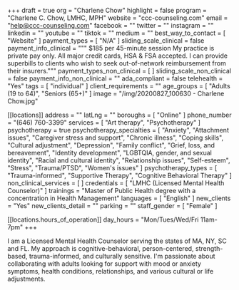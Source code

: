 +++
draft = true
org = "Charlene Chow"
highlight = false
program = "Charlene C. Chow, LMHC, MPH"
website = "ccc-counseling.com"
email = "help@ccc-counseling.com"
facebook = ""
twitter = ""
instagram = ""
linkedin = ""
youtube = ""
tiktok = ""
medium = ""
best_way_to_contact = [ "Website" ]
payment_types = [ "N/A" ]
sliding_scale_clinical = false
payment_info_clinical = """
$185 per 45-minute session
My practice is private pay only. All major credit cards, HSA & FSA accepted. I can provide superbills to clients who wish to seek out-of-network reimbursement from their insurers."""
payment_types_non_clinical = [ ]
sliding_scale_non_clinical = false
payment_info_non_clinical = ""
ada_compliant = false
telehealth = "Yes"
tags = [ "individual" ]
client_requirements = ""
age_groups = [ "Adults (19 to 64)", "Seniors (65+)" ]
image = "/img/20200827_100630 - Charlene Chow.jpg"

[[locations]]
address = ""
latLng = ""
boroughs = [ "Online" ]
phone_number = "(646) 760-3399"
services = [ "Art therapy", "Psychotherapy" ]
psychotherapy = true
psychotherapy_specialties = [
  "Anxiety",
  "Attachment issues",
  "Caregiver stress and support",
  "Chronic illness",
  "Coping skills",
  "Cultural adjustment",
  "Depression",
  "Family conflict",
  "Grief, loss, and bereavement",
  "Identity development",
  "LGBTQIA, gender, and sexual identity",
  "Racial and cultural identity",
  "Relationship issues",
  "Self-esteem",
  "Stress",
  "Trauma/PTSD",
  "Women's issues"
]
psychotherapy_types = [
  "Trauma-informed",
  "Supportive Therapy",
  "Cognitive Behavioral Therapy"
]
non_clinical_services = [ ]
credentials = [ "LMHC (Licensed Mental Health Counselor)" ]
trainings = "Master of Public Health degree with a concentration in Health Management"
languages = [ "English" ]
new_clients = "Yes"
new_clients_detail = ""
parking = ""
staff_gender = [ "Female" ]

  [[locations.hours_of_operation]]
  day_hours = "Mon/Tues/Wed/Fri 11am-7pm"
+++


I am a Licensed Mental Health Counselor serving the states of MA, NY, SC and FL. My approach is cognitive-behavioral, person-centered, strength-based, trauma-informed, and culturally sensitive. I'm passionate about collaborating with adults looking for support with mood or anxiety symptoms, health conditions, relationships, and various cultural or life adjustments.

